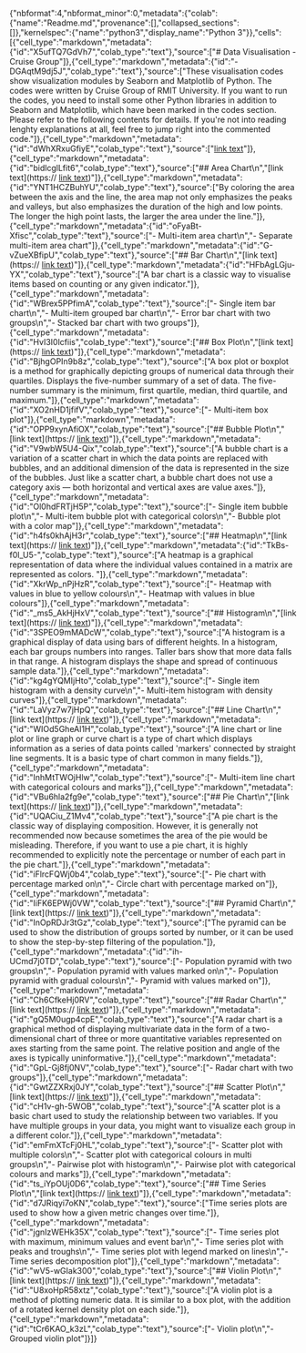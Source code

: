{"nbformat":4,"nbformat_minor":0,"metadata":{"colab":{"name":"Readme.md","provenance":[],"collapsed_sections":[]},"kernelspec":{"name":"python3","display_name":"Python 3"}},"cells":[{"cell_type":"markdown","metadata":{"id":"X5ufTQ7GdVh7","colab_type":"text"},"source":["# Data Visualisation - Cruise Group"]},{"cell_type":"markdown","metadata":{"id":"-DGAqtM9dj5J","colab_type":"text"},"source":["These visualisation codes show visualization modules by Seaborn and Matplotlib of Python. The codes were written by Cruise Group of RMIT University. If you want to run the codes, you need to install some other Python libraries in addition to Seaborn and Matplotlib, which have been marked in the codes section. Please refer to the following contents for details. If you're not into reading lenghty explanations at all, feel free to jump right into the commented code."]},{"cell_type":"markdown","metadata":{"id":"dWhXRxuGfiyE","colab_type":"text"},"source":["[link text](https://)"]},{"cell_type":"markdown","metadata":{"id":"bidlcglLfit6","colab_type":"text"},"source":["## Area Chart\n","[link text](https:// [link text](https://))"]},{"cell_type":"markdown","metadata":{"id":"YNT1HCZBuhYU","colab_type":"text"},"source":["By coloring the area between the axis and the line, the area map not only emphasizes the peaks and valleys, but also emphasizes the duration of the high and low points. The longer the high point lasts, the larger the area under the line."]},{"cell_type":"markdown","metadata":{"id":"oFyaBt-Xfisc","colab_type":"text"},"source":["- Multi-item area chart\n","- Separate multi-item area chart"]},{"cell_type":"markdown","metadata":{"id":"G-vZueXBfipU","colab_type":"text"},"source":["## Bar Chart\n","[link text](https:// [link text](https://))"]},{"cell_type":"markdown","metadata":{"id":"HFbAgLGju-YX","colab_type":"text"},"source":["A bar chart is a classic way to visualise items based on counting or any given indicator."]},{"cell_type":"markdown","metadata":{"id":"WBrex5PPfimA","colab_type":"text"},"source":["- Single item bar chart\n","- Multi-item grouped bar chart\n","- Error bar chart with two groups\n","- Stacked bar chart with two groups"]},{"cell_type":"markdown","metadata":{"id":"HvI3I0lcfiis","colab_type":"text"},"source":["## Box Plot\n","[link text](https:// [link text](https://))"]},{"cell_type":"markdown","metadata":{"id":"BjhgOPIn9b8z","colab_type":"text"},"source":["A box plot or boxplot is a method for graphically depicting groups of numerical data through their quartiles. Displays the five-number summary of a set of data. The five-number summary is the minimum, first quartile, median, third quartile, and maximum."]},{"cell_type":"markdown","metadata":{"id":"XO2nHD1jfifV","colab_type":"text"},"source":["- Multi-item box plot"]},{"cell_type":"markdown","metadata":{"id":"OPP9xynAfiOX","colab_type":"text"},"source":["## Bubble Plot\n","[link text](https:// [link text](https://))"]},{"cell_type":"markdown","metadata":{"id":"V9wbW5U4-Qix","colab_type":"text"},"source":["A bubble chart is a variation of a scatter chart in which the data points are replaced with bubbles, and an additional dimension of the data is represented in the size of the bubbles. Just like a scatter chart, a bubble chart does not use a category axis — both horizontal and vertical axes are value axes."]},{"cell_type":"markdown","metadata":{"id":"Ol0hdFRTjH5P","colab_type":"text"},"source":["- Single item bubble plot\n","- Multi-item bubble plot with categorical colors\n","- Bubble plot with a color map"]},{"cell_type":"markdown","metadata":{"id":"h4fs0khAjH3r","colab_type":"text"},"source":["## Heatmap\n","[link text](https:// [link text](https://))"]},{"cell_type":"markdown","metadata":{"id":"TkBs-f0l_U5-","colab_type":"text"},"source":["A heatmap is a graphical representation of data where the individual values contained in a matrix are represented as colors. "]},{"cell_type":"markdown","metadata":{"id":"XkrWp_nPjHzR","colab_type":"text"},"source":["- Heatmap with values in blue to yellow colours\n","- Heatmap with values in blue colours"]},{"cell_type":"markdown","metadata":{"id":"_ms5_AkHjHxV","colab_type":"text"},"source":["## Histogram\n","[link text](https:// [link text](https://))"]},{"cell_type":"markdown","metadata":{"id":"3SPEO9mMADcW","colab_type":"text"},"source":["A histogram is a graphical display of data using bars of different heights. In a histogram, each bar groups numbers into ranges. Taller bars show that more data falls in that range. A histogram displays the shape and spread of continuous sample data."]},{"cell_type":"markdown","metadata":{"id":"kg4gYQMIjHto","colab_type":"text"},"source":["- Single item histogram with a density curve\n","- Multi-item histogram with density curves"]},{"cell_type":"markdown","metadata":{"id":"LaVyz7w7jHpQ","colab_type":"text"},"source":["## Line Chart\n","[link text](https:// [link text](https://))"]},{"cell_type":"markdown","metadata":{"id":"WIOd5GheAl1H","colab_type":"text"},"source":["A line chart or line plot or line graph or curve chart is a type of chart which displays information as a series of data points called 'markers' connected by straight line segments. It is a basic type of chart common in many fields."]},{"cell_type":"markdown","metadata":{"id":"InhMtTWOjHlw","colab_type":"text"},"source":["- Multi-item line chart with categorical colours and marks"]},{"cell_type":"markdown","metadata":{"id":"VBu6hla2fg9e","colab_type":"text"},"source":["## Pie Chart\n","[link text](https:// [link text](https://))"]},{"cell_type":"markdown","metadata":{"id":"UQACiu_Z1Mv4","colab_type":"text"},"source":["A pie chart is the classic way of displaying composition. However, it is generally not recommended now because sometimes the area of ​​the pie would be misleading. Therefore, if you want to use a pie chart, it is highly recommended to explicitly note the percentage or number of each part in the pie chart."]},{"cell_type":"markdown","metadata":{"id":"iFlrcFQWj0b4","colab_type":"text"},"source":["- Pie chart with percentage marked on\n","- Circle chart with percentage marked on"]},{"cell_type":"markdown","metadata":{"id":"IiFK6EPWj0VW","colab_type":"text"},"source":["## Pyramid Chart\n","[link text](https:// [link text](https://))"]},{"cell_type":"markdown","metadata":{"id":"InOpRDJr3tGz","colab_type":"text"},"source":["The pyramid can be used to show the distribution of groups sorted by number, or it can be used to show the step-by-step filtering of the population."]},{"cell_type":"markdown","metadata":{"id":"ih-UCmd7j0TD","colab_type":"text"},"source":["- Population pyramid with two groups\n","- Population pyramid with values marked on\n","- Population pyramid with gradual colours\n","- Pyramid with values marked on"]},{"cell_type":"markdown","metadata":{"id":"Ch6CfkeHj0RV","colab_type":"text"},"source":["## Radar Chart\n","[link text](https:// [link text](https://))"]},{"cell_type":"markdown","metadata":{"id":"gQ5M0ugp4cpE","colab_type":"text"},"source":["A radar chart is a graphical method of displaying multivariate data in the form of a two-dimensional chart of three or more quantitative variables represented on axes starting from the same point. The relative position and angle of the axes is typically uninformative."]},{"cell_type":"markdown","metadata":{"id":"GpL-Gj8fj0NV","colab_type":"text"},"source":["- Radar chart with two groups"]},{"cell_type":"markdown","metadata":{"id":"GwtZZXRxj0JY","colab_type":"text"},"source":["## Scatter Plot\n","[link text](https:// [link text](https://))"]},{"cell_type":"markdown","metadata":{"id":"cH1v-gh-5WOB","colab_type":"text"},"source":["A scatter plot is a basic chart used to study the relationship between two variables. If you have multiple groups in your data, you might want to visualize each group in a different color."]},{"cell_type":"markdown","metadata":{"id":"emFmXTcFj0HL","colab_type":"text"},"source":["- Scatter plot with multiple colors\n","- Scatter plot with categorical colours in multi groups\n","- Pairwise plot with histogram\n","- Pairwise plot with categorical colours and marks"]},{"cell_type":"markdown","metadata":{"id":"ts_iYpOUj0D6","colab_type":"text"},"source":["## Time Series Plot\n","[link text](https:// [link text](https://))"]},{"cell_type":"markdown","metadata":{"id":"d7JRiqyi7oKN","colab_type":"text"},"source":["Time series plots are used to show how a given metric changes over time."]},{"cell_type":"markdown","metadata":{"id":"jgnIzWEHk35X","colab_type":"text"},"source":["- Time series plot with maximum, minimum values and event bar\n","- Time series plot with peaks and troughs\n","- Time series plot with legend marked on lines\n","- Time series decomposition plot"]},{"cell_type":"markdown","metadata":{"id":"wV5-wGIak300","colab_type":"text"},"source":["## Violin Plot\n","[link text](https:// [link text](https://))"]},{"cell_type":"markdown","metadata":{"id":"U8xoHpR58xtz","colab_type":"text"},"source":["A violin plot is a method of plotting numeric data. It is similar to a box plot, with the addition of a rotated kernel density plot on each side."]},{"cell_type":"markdown","metadata":{"id":"tCr6KAO_k3zL","colab_type":"text"},"source":["- Violin plot\n","- Grouped violin plot"]}]}